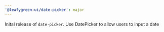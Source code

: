 ```yaml
---
'@leafygreen-ui/date-picker': major
---
```


Inital release of `date-picker`. Use DatePicker to allow users to input a date
